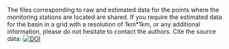 The files corresponding to raw and estimated data for the points where the monitoring stations are located are shared. If you require the estimated data for the basin in a grid with a resolution of 1km*1km, or any additional information, please do not hesitate to contact the authors.
Cite the source data: [![DOI](https://zenodo.org/badge/859928842.svg)](https://doi.org/10.5281/zenodo.13968446) 
